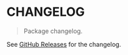 # CHANGELOG

> Package changelog.

See [GitHub Releases](https://github.com/stdlib-js/assert-is-slice/releases) for the changelog.